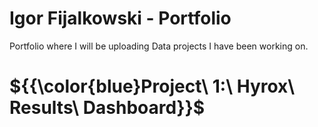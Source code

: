 # Igor Fijalkowski - Portfolio
Portfolio where I will be uploading Data projects I have been working on.

# ${{\color{blue}Project\ 1:\ Hyrox\ Results\ Dashboard}}$
